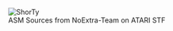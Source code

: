 ![ShorTy](https://github.com/NoExtra-Team/Sources/blob/master/DEMOS/HMD\UNIVITED/UNIVITED.png)<br>
ASM Sources from NoExtra-Team on ATARI STF<br>